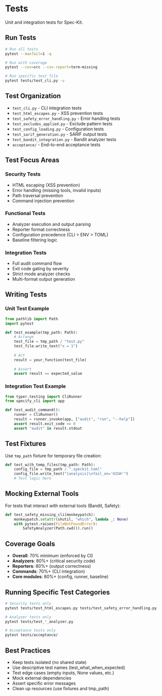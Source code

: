 # Tests

Unit and integration tests for Spec-Kit.

## Run Tests

```bash
# Run all tests
pytest --maxfail=1 -q

# Run with coverage
pytest --cov=src --cov-report=term-missing

# Run specific test file
pytest tests/test_cli.py -v
```

## Test Organization

- `test_cli.py` - CLI integration tests
- `test_html_escapes.py` - XSS prevention tests
- `test_safety_error_handling.py` - Error handling tests
- `test_excludes_applied.py` - Exclude pattern tests
- `test_config_loading.py` - Configuration tests
- `test_sarif_generation.py` - SARIF output tests
- `test_bandit_integration.py` - Bandit analyzer tests
- `acceptance/` - End-to-end acceptance tests

## Test Focus Areas

### Security Tests
- HTML escaping (XSS prevention)
- Error handling (missing tools, invalid inputs)
- Path traversal prevention
- Command injection prevention

### Functional Tests
- Analyzer execution and output parsing
- Reporter format correctness
- Configuration precedence (CLI > ENV > TOML)
- Baseline filtering logic

### Integration Tests
- Full audit command flow
- Exit code gating by severity
- Strict mode analyzer checks
- Multi-format output generation

## Writing Tests

### Unit Test Example

```python
from pathlib import Path
import pytest

def test_example(tmp_path: Path):
    # Arrange
    test_file = tmp_path / "test.py"
    test_file.write_text("x = 1")
    
    # Act
    result = your_function(test_file)
    
    # Assert
    assert result == expected_value
```

### Integration Test Example

```python
from typer.testing import CliRunner
from specify_cli import app

def test_audit_command():
    runner = CliRunner()
    result = runner.invoke(app, ["audit", "run", "--help"])
    assert result.exit_code == 0
    assert "audit" in result.stdout
```

## Test Fixtures

Use `tmp_path` fixture for temporary file creation:

```python
def test_with_temp_files(tmp_path: Path):
    config_file = tmp_path / ".speckit.toml"
    config_file.write_text("[analysis]\nfail_on='HIGH'")
    # Test logic here
```

## Mocking External Tools

For tests that interact with external tools (Bandit, Safety):

```python
def test_safety_missing_cli(monkeypatch):
    monkeypatch.setattr(shutil, "which", lambda _: None)
    with pytest.raises(FileNotFoundError):
        SafetyAnalyzer(Path.cwd()).run()
```

## Coverage Goals

- **Overall**: 70% minimum (enforced by CI)
- **Analyzers**: 80%+ (critical security code)
- **Reporters**: 80%+ (output correctness)
- **Commands**: 70%+ (CLI integration)
- **Core modules**: 80%+ (config, runner, baseline)

## Running Specific Test Categories

```bash
# Security tests only
pytest tests/test_html_escapes.py tests/test_safety_error_handling.py

# Analyzer tests only
pytest tests/test_*_analyzer.py

# Acceptance tests only
pytest tests/acceptance/
```

## Best Practices

- Keep tests isolated (no shared state)
- Use descriptive test names (test_what_when_expected)
- Test edge cases (empty inputs, None values, etc.)
- Mock external dependencies
- Assert specific error messages
- Clean up resources (use fixtures and tmp_path)
